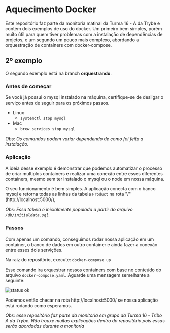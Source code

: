 #  Aquecimento Docker
Este repositório faz parte da monitoria matinal da Turma 16 - A da Trybe e contém dois exemplos de uso do docker. Um primeiro bem simples, porém muito útil para quem tiver problemas com a instalação de dependências de projetos, e um segundo um pouco mais complexo, abordando a orquestração de containers com docker-compose.

## 2º exemplo
O segundo exemplo está na branch **orquestrando**.

### Antes de começar
Se você já possui o mysql instalado na máquina, certifique-se de desligar o serviço antes de seguir para os próximos passos.

- Linux
  - `systemctl stop mysql`
- Mac
  - `brew services stop mysql`

*Obs: Os comandos podem variar dependendo de como foi feita a instalação.*

### Aplicação
A ideia desse exemplo é demonstrar que podemos automatizar o processo de criar multiplos containers e realizar uma conexão entre esses diferentes containers, mesmo sem ter instalado o mysql ou o node em nossa máquina.

O seu funcionamento é bem simples. A aplicação conecta com o banco mysql e retorna todas as linhas da tabela `Product` na rota "/" (http://localhost:5000/),

*Obs: Essa tabela é inicialmente populada a partir do arquivo `/db/initialdata.sql`.*

### Passos
Com apenas um comando, conseguimos rodar nossa aplicação em um container, o banco de dados em outro container e ainda fazer a conexão entre esses dois servições.

Na raiz do repositório, execute:
`docker-compose up`

Esse comando ira orquestrar nossos containers com base no conteúdo do arquivo `docker-compose.yaml`.
Aguarde uma mensagem semelhante a seguinte:

![status ok](https://i.ibb.co/wzgR11b/docker-Compose-Ok.png)

Podemos então checar na rota http://localhost:5000/ se nossa aplicação está rodando como esperamos.

*Obs: esse repositório faz parte da monitoria em grupo da Turma 16 - Tribo A da Trybe. Não trouxe muitas explicações dentro do repositório pois essas serão abordadas durante a monitoria*